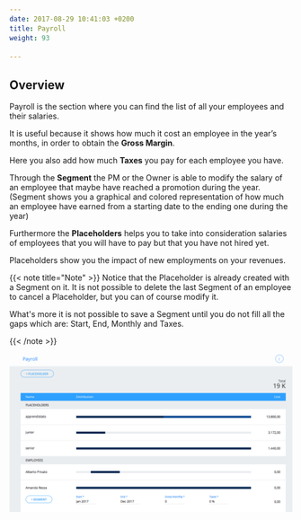 ```yaml
---
date: 2017-08-29 10:41:03 +0200
title: Payroll
weight: 93

---
```



## Overview

Payroll is the section where you can find the list of all your employees and their salaries.

It is useful because it shows how much it cost an employee in the year’s months, in order to obtain the **Gross Margin**.

Here you also add how much **Taxes** you pay for each employee you have.

Through the **Segment** the PM or the Owner is able to modify the salary of an employee that maybe have reached a promotion during the year. (Segment shows you a graphical and colored representation of how much an employee have earned from a starting date to the ending one during the year)

Furthermore the **Placeholders** helps you to take into consideration salaries of employees that you will have to pay but that you have not hired yet.

Placeholders show you the impact of new employments on your revenues.

{{< note title="Note" >}} Notice that the Placeholder is already created with a Segment on it. It is not possible to delete the last Segment of an employee to cancel a Placeholder, but you can of course modify it.

What's more it is not possible to save a Segment until you do not fill all the gaps which are: Start, End, Monthly and Taxes.

{{< /note >}}

![](/uploads/2017/08/30/Payroll2.png)

